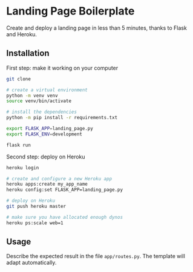 # Landing Page Boilerplate

Create and deploy a landing page in less than 5 minutes, thanks to Flask and Heroku.

## Installation

First step: make it working on your computer

```sh
git clone

# create a virtual environment
python -m venv venv
source venv/bin/activate

# install the dependencies
python -m pip install -r requirements.txt

export FLASK_APP=landing_page.py
export FLASK_ENV=development

flask run
```

Second step: deploy on Heroku
```sh
heroku login

# create and configure a new Heroku app
heroku apps:create my_app_name
heroku config:set FLASK_APP=landing_page.py

# deploy on Heroku
git push heroku master

# make sure you have allocated enough dynos
heroku ps:scale web=1
```

## Usage

Describe the expected result in the file `app/routes.py`. The template will adapt automatically.